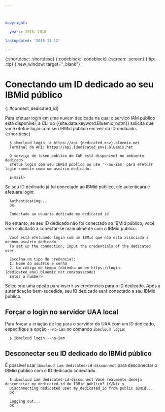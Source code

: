 ```yaml
---



copyright:

  years: 2015，2018

lastupdated: "2018-11-12"

---
```


{:shortdesc: .shortdesc}
{:codeblock: .codeblock}
{:screen: .screen}
{:tip: .tip}
{:new_window: target="_blank"}

# Conectando um ID dedicado ao seu IBMid público
{: #connect_dedicated_id}

Para efetuar login em uma nuvem dedicada na qual o serviço IAM público está disponível, a CLI do {{site.data.keyword.Bluemix_notm}} solicita que você efetue login com seu IBMid público em vez do ID dedicado.
{:shortdesc}

```
  $ ibmcloud login -a https://api.{dedicated_env}.bluemix.net
  Terminal da API: https://api.{dedicated_env}.bluemix.net

  O serviço de token público do IAM está disponível no ambiente dedicado.
  Efetue login com seu IBMid público ou use '--no-iam' para efetuar login somente como um usuário dedicado.

  E-mail>
```

Se seu ID dedicado já foi conectado ao IBMid público, ele autenticará e efetuará login:

```
  Authenticating...
  OK

  Conectado ao usuário dedicado my_dedicated_id
```

No entanto, se seu ID dedicado não foi conectado ao IBMid público, você será solicitado a conectar-se manualmente com o IBMid público:

```
  Você está efetuando login com um IBMid que não está associado a nenhum usuário dedicado.
  To set up the connection, input the credentials of the dedicated user.

  Escolha um tipo de credencial:
  1. Nome do usuário e senha
  2. Um código de tempo (obtenha um em https://login.{dedicated_env}.bluemix.net.com/passcode)
  Enter a number>
```

Selecione uma opção para inserir as credenciais para o ID dedicado. Após a autenticação bem-sucedida, seu ID dedicado será conectado a seu IBMid público.

## Forçar o login no servidor UAA local

Para forçar a criação de log para o servidor do UAA com um ID dedicado, especifique a opção `--no-iam` no comando `ibmcloud login`:

```
  $ ibmcloud login --no-iam
```

## Desconectar seu ID dedicado do IBMid público 

É possível usar `ibmcloud iam dedicated-id-disconnect` para desconectar o IBMid público com o ID dedicado conectado.

```
  $ ibmcloud iam dedicated-id-disconnect Você realmente deseja desconectar my_dedicated_id do IBMid público? (Y/N)> y
  Disconnecting dedicated user my_dedicated_id from public IBMid...
  OK

  Logging out...
  OK
```
